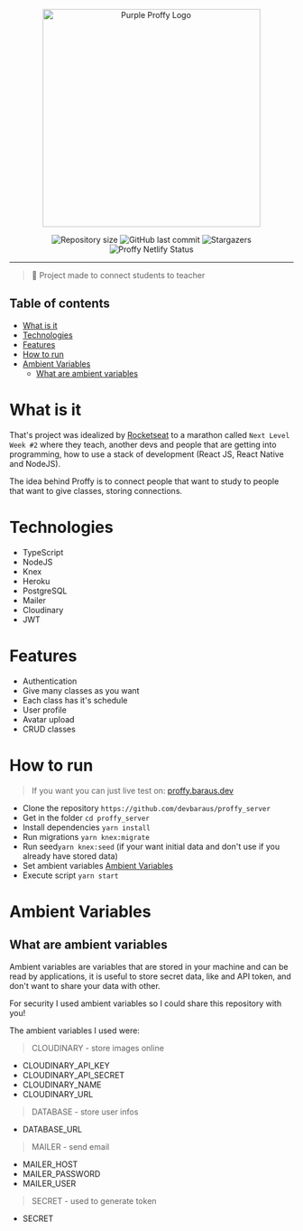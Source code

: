 <p align="center">
  <img src="https://raw.githubusercontent.com/devbaraus/proffy_server/master/purple-logo.svg" alt="Purple Proffy Logo" width="386px" />
</p>

<p align="center">	
   
  <img alt="Repository size" src="https://img.shields.io/github/repo-size/devbaraus/proffy_server?color=#8257E5">

  <img alt="GitHub last commit" src="https://img.shields.io/github/last-commit/devbaraus/proffy_server?color=#8257E5">

  <img alt="Stargazers" src="https://img.shields.io/github/stars/devbaraus/proffy_server?logo=github">

  <img src="https://api.netlify.com/api/v1/badges/30d7053b-7ee0-4950-b391-ae6799efea2d/deploy-status" title="Proffy Netlify Status">
  
</p>

---

> :rocket: Project made to connect students to teacher

## Table of contents

- [What is it](#what-is-it)
- [Technologies](#technologies)
- [Features](#features)
- [How to run](#how-to-run)
- [Ambient Variables](#ambient-variables)
  - [What are ambient variables](#what-are-ambient-variables)

# What is it

That's project was idealized by [Rocketseat](https://www.rocketseat.com.br) to a marathon called `Next Level Week #2` where they teach, another devs and people that are getting into programming, how to use a stack of development (React JS, React Native and NodeJS).

The idea behind Proffy is to connect people that want to study to people that want to give classes, storing connections.

# Technologies

- TypeScript
- NodeJS
- Knex
- Heroku
- PostgreSQL
- Mailer
- Cloudinary
- JWT

# Features

- Authentication
- Give many classes as you want
- Each class has it's schedule
- User profile
- Avatar upload
- CRUD classes

# How to run

> If you want you can just live test on: [proffy.baraus.dev](https://proffy.baraus.dev)

- Clone the repository `https://github.com/devbaraus/proffy_server`
- Get in the folder `cd proffy_server`
- Install dependencies `yarn install`
- Run migrations `yarn knex:migrate`
- Run seed`yarn knex:seed` (if your want initial data and don't use if you already have stored data) 
- Set ambient variables [Ambient Variables](#ambient-variables)
- Execute script `yarn start`

# Ambient Variables

## What are ambient variables

Ambient variables are variables that are stored in your machine and can be read by applications, it is useful to store secret data, like and API token, and don't want to share your data with other.

For security I used ambient variables so I could share this repository with you!

The ambient variables I used were:

> CLOUDINARY - store images online

- CLOUDINARY_API_KEY
- CLOUDINARY_API_SECRET
- CLOUDINARY_NAME
- CLOUDINARY_URL

> DATABASE - store user infos

- DATABASE_URL

> MAILER - send email

- MAILER_HOST
- MAILER_PASSWORD
- MAILER_USER

> SECRET - used to generate token

- SECRET
